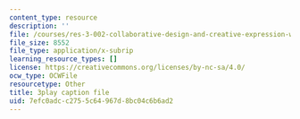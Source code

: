 ```yaml
---
content_type: resource
description: ''
file: /courses/res-3-002-collaborative-design-and-creative-expression-with-arduino-microcontrollers-january-iap-2017/7efc0adcc2755c64967d8bc04c6b6ad2_fppdTndwipg.vtt
file_size: 8552
file_type: application/x-subrip
learning_resource_types: []
license: https://creativecommons.org/licenses/by-nc-sa/4.0/
ocw_type: OCWFile
resourcetype: Other
title: 3play caption file
uid: 7efc0adc-c275-5c64-967d-8bc04c6b6ad2
---
```

